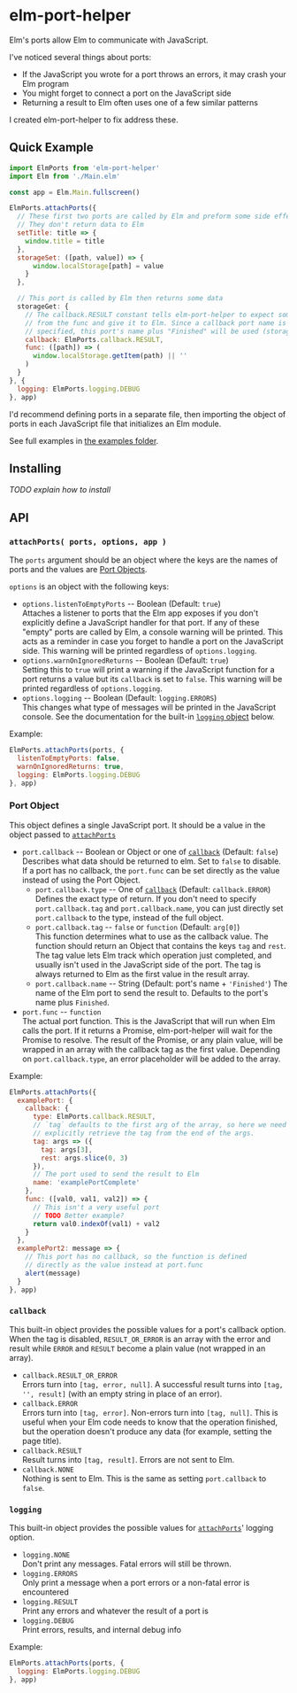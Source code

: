 # elm-port-helper

Elm's ports allow Elm to communicate with JavaScript.

I've noticed several things about ports:

* If the JavaScript you wrote for a port throws an errors, it may crash your Elm program
* You might forget to connect a port on the JavaScript side
* Returning a result to Elm often uses one of a few similar patterns

I created elm-port-helper to fix address these.

## Quick Example

```js
import ElmPorts from 'elm-port-helper'
import Elm from './Main.elm'

const app = Elm.Main.fullscreen()

ElmPorts.attachPorts({
  // These first two ports are called by Elm and preform some side effect.
  // They don't return data to Elm
  setTitle: title => {
    window.title = title
  },
  storageSet: ([path, value]) => {
      window.localStorage[path] = value
    }
  },

  // This port is called by Elm then returns some data
  storageGet: {
    // The callback.RESULT constant tells elm-port-helper to expect some result
    // from the func and give it to Elm. Since a callback port name is not
    // specified, this port's name plus "Finished" will be used (storageGetFinished)
    callback: ElmPorts.callback.RESULT,
    func: ([path]) => (
      window.localStorage.getItem(path) || ''
    )
  }
}, {
  logging: ElmPorts.logging.DEBUG
}, app)

```

I'd recommend defining ports in a separate file, then importing the object of
ports in each JavaScript file that initializes an Elm module.

See full examples in [the examples folder](examples).

## Installing

*TODO explain how to install*

## API

### `attachPorts( ports, options, app )`

The `ports` argument should be an object where the keys are the names of ports
and the values are [Port Objects](#port-object).

`options` is an object with the following keys:

* `options.listenToEmptyPorts` -- Boolean (Default: `true`)  
  Attaches a listener to ports that the Elm app exposes if you don't explicitly
  define a JavaScript handler for that port. If any of these "empty" ports are
  called by Elm, a console warning will be printed. This acts as a reminder in
  case you forget to handle a port on the JavaScript side. This warning will
  be printed regardless of `options.logging`.
* `options.warnOnIgnoredReturns` -- Boolean (Default: `true`)  
  Setting this to `true` will print a warning if the JavaScript function for a
  port returns a value but its `callback` is set to `false`. This warning
  will be printed regardless of `options.logging`.
* `options.logging` -- Boolean (Default: `logging.ERRORS`)  
  This changes what type of messages will be printed in the JavaScript console.
  See the documentation for the built-in [`logging` object](#logging) below.

Example:
```js
ElmPorts.attachPorts(ports, {
  listenToEmptyPorts: false,
  warnOnIgnoredReturns: true,
  logging: ElmPorts.logging.DEBUG
}, app)
```

### Port Object

This object defines a single JavaScript port. It should be a value in the object
passed to [`attachPorts`](#attachports-ports-options-app-)

* `port.callback` -- Boolean or Object or one of [`callback`](#callback) (Default: `false`)  
  Describes what data should be returned to elm. Set to `false` to disable.
  If a port has no callback, the `port.func` can be set directly as the value
  instead of using the Port Object.
  * `port.callback.type` -- One of [`callback`](#callback) (Default: `callback.ERROR`)  
    Defines the exact type of return. If you don't need to specify
    `port.callback.tag` and `port.callback.name`, you can just directly set
    `port.callback` to the type, instead of the full object.
  * `port.callback.tag` -- `false` or `function` (Default: `arg[0]`)  
    This function determines what to use as the callback value. The function
    should return an Object that contains the keys `tag` and `rest`. The
    tag value lets Elm track which operation just completed, and usually isn't
    used in the JavaScript side of the port. The tag is always returned to Elm
    as the first value in the result array.
  * `port.callback.name` -- String (Default: port's name + `'Finished'`)
    The name of the Elm port to send the result to. Defaults to the port's name
    plus `Finished`.
* `port.func` -- `function`  
  The actual port function. This is the JavaScript that will run when Elm calls
  the port. If it returns a Promise, elm-port-helper will wait for the Promise
  to resolve. The result of the Promise, or any plain value, will be wrapped in
  an array with the callback tag as the first value. Depending on
  `port.callback.type`, an error placeholder will be added to the array.


Example:
```js
ElmPorts.attachPorts({
  examplePort: {
    callback: {
      type: ElmPorts.callback.RESULT,
      // `tag` defaults to the first arg of the array, so here we need to
      // explicitly retrieve the tag from the end of the args.
      tag: args => ({
        tag: args[3],
        rest: args.slice(0, 3)
      }),
      // The port used to send the result to Elm
      name: 'examplePortComplete'
    },
    func: ([val0, val1, val2]) => {
      // This isn't a very useful port
      // TODO Better example?
      return val0.indexOf(val1) + val2
    }
  },
  examplePort2: message => {
    // This port has no callback, so the function is defined
    // directly as the value instead at port.func
    alert(message)
  }
}, app)
```

### `callback`

This built-in object provides the possible values for a port's callback option.
When the tag is disabled, `RESULT_OR_ERROR` is an array with the error and result
while `ERROR` and `RESULT` become a plain value (not wrapped in an array).

* `callback.RESULT_OR_ERROR`  
  Errors turn into `[tag, error, null]`. A successful result turns into
  `[tag, '', result]` (with an empty string in place of an error).
* `callback.ERROR`  
  Errors turn into `[tag, error]`. Non-errors turn into `[tag, null]`. This
  is useful when your Elm code needs to know that the operation finished,
  but the operation doesn't produce any data (for example, setting the
  page title).
* `callback.RESULT`  
  Result turns into `[tag, result]`. Errors are not sent to Elm.
* `callback.NONE`  
  Nothing is sent to Elm. This is the same as setting `port.callback` to `false`.

### `logging`

This built-in object provides the possible values for
[`attachPorts`](#attachports-ports-options-app-)' logging option.

* `logging.NONE`  
  Don't print any messages. Fatal errors will still be thrown.
* `logging.ERRORS`  
  Only print a message when a port errors or a non-fatal error is encountered
* `logging.RESULT`  
  Print any errors and whatever the result of a port is
* `logging.DEBUG`  
  Print errors, results, and internal debug info

Example:
```js
ElmPorts.attachPorts(ports, {
  logging: ElmPorts.logging.DEBUG
}, app)
```
